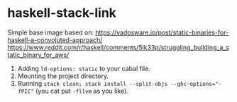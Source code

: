 # haskell-stack-link
Simple base image based on:
https://vadosware.io/post/static-binaries-for-haskell-a-convoluted-approach/
https://www.reddit.com/r/haskell/comments/5lk33p/struggling_building_a_static_binary_for_aws/

1. Adding `ld-options: static` to your cabal file.
2. Mounting the project directory.
3. Running `stack clean; stack install --split-objs --ghc-options="-fPIC"` (you cat put `-fllvm` as you like).
